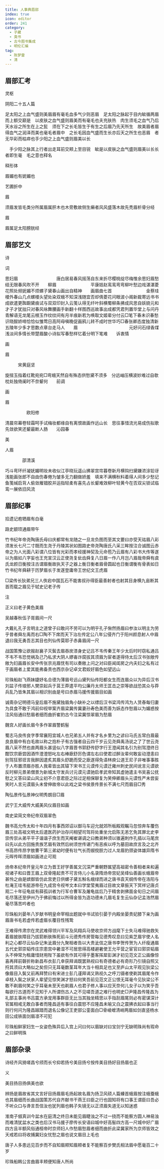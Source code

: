 ```yaml
---
title: 人事典眉部
index: true
icon: editor
order: 241
category:
  - 子藏
  - 类书
  - 古今图书集成
  - 明伦汇编
tag:
  - 陈梦雷
  - 清
---
```


## 眉部汇考

灵枢  

阴阳二十五人篇  

足太阳之上血气盛则美眉眉有毫毛血多气少则恶眉　足太阳之脉起于目内眦循两眉而上额交巅是　以皮肤之血气盛则眉美而有毫毛也夫充肤热　肉生须毛之血气乃后天水谷之所生在上之髭　须在下之长毛皆生于有生之后眉乃先天所生　故美眉者眉得血气之润泽而美也毫毛者眉中　之长毛因血气盛而生长亦后天之所生也恶眉　者无华彩而枯瘁也手少阳之上血气盛则眉美以长  

　手少阳之脉其上行者出走耳前交颊上至目锐　眦是以皮肤之血气盛则眉美以长长者即生毫　毛之意也释名  

释形体  

眉媚也有妩媚也  

艺圃折中  

眉  

须眉发皆毛类分所属眉属肝木也木旁敷故侧生癞者风风盛落木故先秃眉析骨分经  

眉  

眉属足太阳膀胱经  

## 眉部艺文

诗  

词  

思妇眉　　　　　　　　　唐白居易春风摇荡自东来折尽樱桃绽尽梅惟余思妇眉愁结无限春风吹不开　　柳眉　　　　　　　　平康妓赵鸾鸾弯弯柳叶愁边戏湛湛菱花照处频妩媚不烦螺子黛春山画出自精神　　画眉曲七首　　　　　　　　金蔡珪楼外春山几点螺楼头望处染双蛾不知深浅随宜否却倩菱花问眼波小阁新裁寄远书书成欲遣更踟蹰黛痕试与双双印封入云笺认得无纤叶斜横蜀柳条拂成风思自妖娆元和才子才犹拙只对春风咏舞腰画手新翻十样图西巡故事出成都凭君列置华堂上与问丹青解语无龙尾云根玉作纹纹间有月半痕新若为唤取文姬辈分付云□笔下春未识春愁识晓酲娇啼恰恰似雏莺日高阿母嗔晚促画鸦儿转不成时世华巧□春张卿态度独清新五陵年少多才思数点章台走马人　　眉　　　　　　　　　　　　元好问石绿香煤浅淡间多情长带楚眉酸小诗拟写春愁样忆着分明下笔难　　诉衷情  

画  

眉  

　　　宋黄庭坚  

旋揎玉指着红靴宛宛□弯蛾天然自有殊态供愁黛不须多　分远岫压横波妙难过自欹枕处独倚阑时不奈颦何　　前调  

画  

眉  

　　　　　欧阳修  

清晨帘幕卷轻霜呵手试梅妆都缘自有离恨故画作远山长　思往事惜流光易成伤拟歌先敛欲笑还颦最断人肠　　沁园春  

美  

人眉  

　　　　邵清溪  

巧斗弯环纤凝妩媚明妆未收似江亭晓玩遥山拂翠宫帘暮卷新月横钩扫黛嫌浓涂铅讶浅能画张郎不自由伤春倦为皱多无力翻做娇羞　填来不满横秋料着得人间多少愁记鱼笺缄启背人偷敛雁钿胶并运指轻柔有喜先占长颦难效柳叶轻黄今在否双尖锁试临鸾一展依旧风流  

## 眉部纪事

拾遗记庖牺眉有白毫  

路史颛顼通眉带午  

竹书纪年帝尧陶唐氏母曰庆都常有龙随之一旦龙负图而至其文要曰亦受天祜眉八彩须发长七尺二寸既而生尧于丹陵其状如图路史帝尧陶唐氏八采三眸按注合诚图云赤帝之为人光面八彩谓八位皆有光彩而孝经援神契及元命苞乃云眉有八彩书大传等遂以为眉如八字妄也王充宣汉云正使尧复佌齿舜复八日眉一作八月岂八眉哉帝舜有虞氏龙颜日衡按注古谓眉衡故执天子之器上衡日衡者眉骨圆起也日衡谓衡有骨表如日竹书纪年舜耕于历梦眉长于发遂登庸帝王世纪文王虎眉  

□梁传长狄弟兄三人佚宕中国瓦石不能害叔孙得臣最善射者也射其目身横九亩断其首而载之眉见于轼史记老子传  

注  

正义曰老子黄色美眉  

吴越春秋伍子胥眉间一尺  

大戴礼孔子言明主之道曾子曰敢问不劳可以为明乎孔子愀然扬眉曰参汝以明主为劳乎昔者舜左禹而右□陶不下席而天下治左传定公八年公侵齐门于阳州颜息射人中眉退曰我无勇吾志其目也列仙传莫耶子赤鼻眉阔一尺  

战国策豫让欲报赵襄子灭鬓去眉吞炭漆身史记吕不韦传秦王年少太后时时窃私通吕不韦不韦恐觉祸及己乃私求大阴人嫪毐诈腐拔其须眉为宦者遂得侍太后汉书张敞传敞为妇画眉长安中传张京兆眉怃有司以奏敞上问之对曰臣闻闺房之内夫妇之私有过于画眉者上爱其能弗备责也西京杂记卓文君姣好眉色如望远山  

珍珠船赵飞燕妹婕妤名合德为薄眉号远山黛列仙传阳都女生而连眉众以为异后汉书刘盆子传琅邪人樊崇起兵于莒王莽遣平均公廉丹太师王匡击之崇等欲战恐其众与莽兵乱乃皆朱其眉以相识别由是号曰赤眉马援传援眉目如画  

诚斋杂记明德马皇后眉不施黛独眉角小缺补之以缥后汉书梁鸿传鸿为人赁舂每归妻为具食不敢于鸿前仰视举案齐眉梁冀传冀妻孙寿色美而善为妖态作愁眉以为媚惑按注风俗通曰愁眉者细而曲折崔豹古今注梁冀惊翠眉为愁眉  

魏宫人好画长眉今多作翠眉警鹤髻  

蜀志马良传良字季常襄阳宜城人也兄弟五人并有才名乡里为之谚曰马氏五常白眉最良良眉中有白毛故以称之抱朴子有古强者自云四千岁云见尧舜禹汤说之了了世云尧眉八采不然也直两眉头甚竖似八字眉晋书郭舒传舒字行王澄闻其名引为别驾澄终日酣饮宗廞尝因酒忤澄澄怒叱左右棒廞舒厉色谓左右曰使君过醉汝辈何敢妄动澄恚曰别驾狂邪诳言我醉因遣炙其眉头舒跪而受之廞遂得免语林庾公道王尼子非唯事事胜于人布置须眉亦胜人我辈皆出其辕下宋书王元谟传元谟迁雍州刺史民间讹言元谟欲反时柳元景弟僧景为新城太守发兵讨元谟元谟驰启孝武帝知其虚驰遣主书吴喜公抚慰之又答曰梁山风尘初不介意君臣之际过足相保聊复为笑伸卿眉头元谟性严未尝妄笑时人言元谟眉头未曾伸故帝以此戏之梁书侯景传景长不满七尺而眉目□秀  

陶弘景传弘景神仪明秀朗目□眉  

武宁王大威传大威美风仪眉目如画  

南史梁简文帝纪帝双眉翠色  

魏书高允传太和十年四月有事西郊诏以御马车迎允就郊所板殿观瞩马忽惊奔车覆伤眉三处高祖文明太后遣医药护治存问相望司驾将处重坐允启陈无恙乞免其罪北史李崇传崇从弟平平子谐谐子庶生而天阉崔谌调之曰教弟种须以锥遍刺作孔插以马尾庶曰先以此方回施贵族艺眉有效然后树须世传谌门有恶疾以呼为墓田故庶言及之北齐书高昂传昂字敖曹干第三弟幼时便有壮气长而俶傥胆力过人龙眉豹颈姿体雄异隋书元晖传晖须眉如画进止可观  

炀帝本纪帝开皇元年立为晋王好学善属文沉深严重朝野属望高祖密令善相者来和遍视诸子和曰晋王眉上双骨隆起贵不可言侍儿小名录隋炀帝宫妃吴绛仙善画长蛾眉帝甚怜之由是嫔御皆仿此宫吏日供螺子黛五斛名蛾绿而进之唐书袁天纲传帝在洛阳与杜淹王珪韦挺游帝在九成宫令视岑文本曰学堂莹夷眉过目故文章振天下冥祥记唐贞观二十年征龟兹有薛孤训者为行军仓曹军及屠龟兹后乃于精舍剥佛面金旬日之间眉毛尽落还至伊州乃于佛前悔过以所得金皆为造功德未几眉毛复生云仙杂记孟浩然眉毫尽落苦吟者也  

珍珠船刘晏年八岁献书明皇命宰相出题就中书试验引晏于内殿坐晏贵妃膝下亲为画眉唐书毛若虚传若虚眉长覆目性残鸷  

王难得传肃宗在灵武难得领兴平军及凤翔兵马使收京师方战麾下士失马难得驰救矢着眉披肤障目乃拔箭断肤殊死前斗元德秀传房管每见德秀叹息曰见紫芝眉宇使人名利之心都尽云仙杂记朱泚眉分九聚相者告以大贵泚信之唐书李贺传贺为人纤瘦通眉五代史郭崇韬传庄宗患宫中暑湿不可居思得高楼避暑使王允平营之宦官曰郭崇韬眉头不伸常为租庸惜财用陛下虽欲有作其可得乎墨客挥犀彭渊才初见范文正公画像惊喜再拜前磬折称新昌布衣彭几幸获拜谒既罢熟视曰有奇德者必有奇形乃引镜自照又捋其须曰大略似之矣但只无耳毫数茎耳年大当十相具足也又至庐山太平观见狄梁公像眉目入鬓又前再拜赞曰有宋进士彭几谨拜谒又熟视久之呼刀镊者使剃其眉尾令作卓枝入鬓之状家人辈望见惊笑渊才怒曰何笑吾前见范文正公恨无耳毫今见狄梁公不敢不剃眉何笑之乎耳毫未至天也剃眉人也君子修人事以应天奈何儿女子以为笑乎吾每欲行古道而不见知于人所谓伤古人之不见嗟吾道之难行也明史□尹隆昌传隆昌为礼部主事尚书吕震方承宠用事群臣无比当其独坐精思以手指刮眉尾则必有密谋深计官属相戒无敢白事者而隆昌适有事往白震怒不应隆昌未喻又白之震拂衣起曰事当行则行何问为隆昌踧踖而退名公像记王吏部公銮面白□骨崚嶒清峭两眉如剑直竖杨水田公成铁面剑眉凛不可犯  

珍珠船鲜家妇生一女姿色殊异后入宫上问曰何以眉缺对曰宝剑宁无缺明珠尚有瑕命之曰鲜明珠  

## 眉部杂录

诗经齐风猗嗟昌兮颀而长兮抑若扬兮美目扬兮按传美目扬好目扬眉也正  

义  

美目扬目扬俱美也欲  

辨扬是眉故省其文言好目扬眉眉毛扬起故名眉为扬卫风硕人篇螓首蛾眉按注蛾蚕蛾也其眉细而长曲战国策苏代自齐献书干燕王曰臣之行也固知将有口事王谓臣曰吾必不听众口与谗言吾信汝也犹列眉也韩子失镜无以正须眉失道无以知迷惑  

淮南子俶真训今盆水在庭清之终日未能见眉睫浊之不过一挠而不能察方圆人神易浊而难清犹盆水之类也后汉书马援子廖传长安语曰城中好高髻四方高一尺城中好广眉四方且半额风俗通桓帝时京师妇人作愁眉愁眉者细而曲折此梁冀家所为京师皆效之天戒若曰将收捕冀妇女忧愁之眉也说文眉目上毛也  

唐子人多患远见百步而不自知眉颊知眉颊者复不能察百步樊氏相法眉中愿毫百二十岁  

珍珠船韩公言曲眉丰颊便知唐人所尚  
